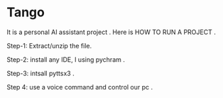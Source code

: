 # Tango
It is a personal AI assistant project .
Here is HOW TO RUN A PROJECT .

Step-1: Extract/unzip the file.

Step-2: install any IDE, I using pychram .

Step-3: intsall pyttsx3 .

Step 4: use a voice command and control our pc .

